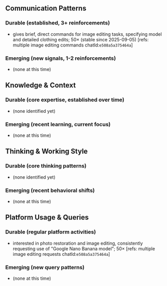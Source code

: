 ## Communication Patterns
### Durable (established, 3+ reinforcements)
- gives brief, direct commands for image editing tasks, specifying model and detailed clothing edits; 50× (stable since 2025-09-05) [refs: multiple image editing commands chatId:`e508a5a375464a`]

### Emerging (new signals, 1-2 reinforcements)
- (none at this time)

## Knowledge & Context
### Durable (core expertise, established over time)
- (none identified yet)

### Emerging (recent learning, current focus)
- (none at this time)

## Thinking & Working Style
### Durable (core thinking patterns)
- (none identified yet)

### Emerging (recent behavioral shifts)
- (none at this time)

## Platform Usage & Queries
### Durable (regular platform activities)
- interested in photo restoration and image editing, consistently requesting use of "Google Nano Banana model"; 50× [refs: multiple image editing requests chatId:`e508a5a375464a`]

### Emerging (new query patterns)
- (none at this time)
